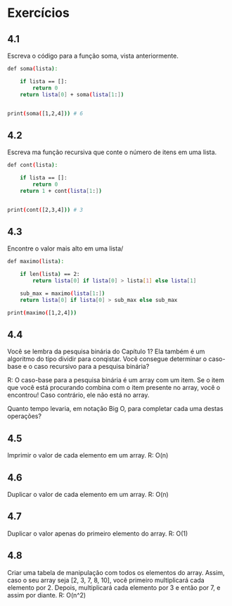 # Exercícios 

## 4.1
Escreva o código para a função soma, vista anteriormente.

```sh
def soma(lista):

    if lista == []:
        return 0
    return lista[0] + soma(lista[1:])


print(soma([1,2,4])) # 6
```
    
## 4.2
Escreva ma função recursiva que conte o número de itens em uma lista.

```sh
def cont(lista):

    if lista == []:
        return 0
    return 1 + cont(lista[1:])


print(cont([2,3,4])) # 3
```

## 4.3
Encontre o valor mais alto em uma lista/

```sh
def maximo(lista):

    if len(lista) == 2:
        return lista[0] if lista[0] > lista[1] else lista[1]

    sub_max = maximo(lista[1:])
    return lista[0] if lista[0] > sub_max else sub_max

print(maximo([1,2,4]))
```

## 4.4
Você se lembra da pesquisa binária do Capítulo 1? Ela também é um algoritmo do tipo dividir para conqistar.
Você consegue determinar o caso-base e o caso recursivo para a pesquisa binária?

R: O caso-base para a pesquisa binária é um array com um item.
Se o item que você está procurando combina com o item presente no array, você o encontrou!
Caso contrário, ele não está no array.


Quanto tempo levaria, em notação Big O, para completar cada uma destas operações?

## 4.5
Imprimir o valor de cada elemento em um array.
R: O(n)

## 4.6
Duplicar o valor de cada elemento em um array.
R: O(n)

## 4.7
Duplicar o valor apenas do primeiro elemento do array.
R: O(1)

## 4.8
Criar uma tabela de manipulação com todos os elementos do array. Assim, caso o seu array seja [2, 3, 7, 8, 10],
você primeiro multiplicará cada elemento por 2. Depois, multiplicará cada elemento por 3 e então por 7, e assim por diante.
R: O(n^2)









